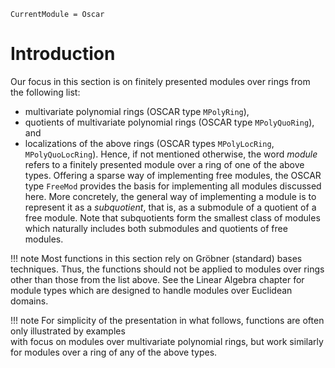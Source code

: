 ```@meta
CurrentModule = Oscar
```

# Introduction

Our focus in this section is on finitely presented modules over rings from the following list:
- multivariate polynomial rings (OSCAR type `MPolyRing`),
- quotients of multivariate polynomial rings  (OSCAR type `MPolyQuoRing`), and
- localizations of the above rings (OSCAR types `MPolyLocRing`, `MPolyQuoLocRing`).
Hence, if not mentioned otherwise, the word *module* refers to a finitely presented module over a
ring of one of the above types. Offering a sparse way of implementing free modules, the
OSCAR type `FreeMod` provides the basis for implementing all modules discussed here. More concretely,
the general way of implementing a module is to represent it as a *subquotient*, that is, as a
submodule of a quotient of a free module. Note that subquotients form the smallest class of
modules which naturally  includes both submodules and quotients of free modules.

!!! note
    Most functions in this section rely on Gröbner (standard) bases techniques. Thus, the functions
    should not be applied to modules over rings other than those from the list above. See the Linear
	Algebra chapter for module types which are designed to handle modules over Euclidean
	domains.

!!! note
    For simplicity of the presentation in what follows, functions are often only illustrated by examples  
    with focus on modules over multivariate polynomial rings, but work similarly for modules over
	a ring of any of the above types.
